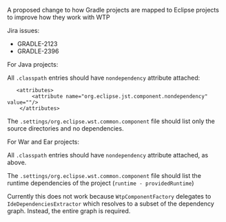 A proposed change to how Gradle projects are mapped to Eclipse projects to improve how they work with WTP

Jira issues:

- GRADLE-2123
- GRADLE-2396

For Java projects:

All `.classpath` entries should have `nondependency` attribute attached:

       <attributes>
            <attribute name="org.eclipse.jst.component.nondependency" value=""/>
        </attributes>

The `.settings/org.eclipse.wst.common.component` file should list only the source directories and no dependencies.

For War and Ear projects:

All `.classpath` entries should have `nondependency` attribute attached, as above.

The `.settings/org.eclipse.wst.common.component` file should list the runtime dependencies of the project (`runtime - providedRuntime`)

Currently this does not work because `WtpComponentFactory` delegates to `IdeDependenciesExtractor` which resolves to a subset of the dependency graph. Instead,
the entire graph is required.
